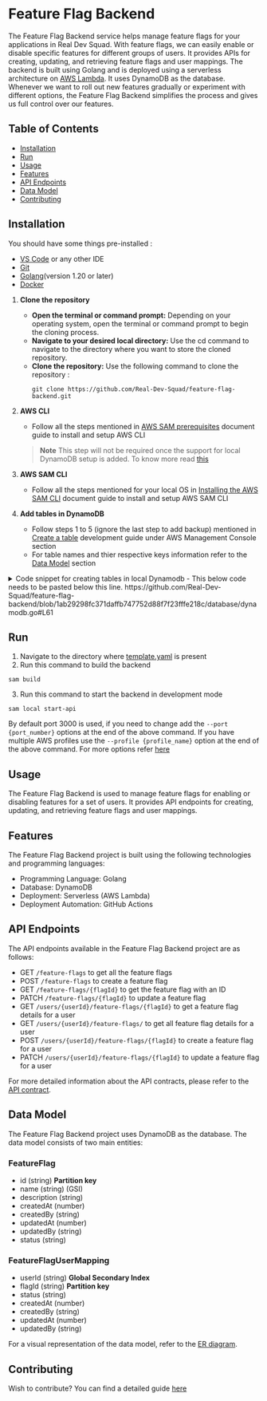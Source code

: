 # Feature Flag Backend

The Feature Flag Backend service helps manage feature flags for your applications in Real Dev Squad. With feature flags, we can easily enable or disable specific features for different groups of users. It provides APIs for creating, updating, and retrieving feature flags and user mappings. The backend is built using Golang and is deployed using a serverless architecture on [AWS Lambda](https://aws.amazon.com/lambda/). It uses DynamoDB as the database. Whenever we want to roll out new features gradually or experiment with different options, the Feature Flag Backend simplifies the process and gives us full control over our features.

## Table of Contents

-   [Installation](#installation)
-   [Run](#run)
-   [Usage](#usage)
-   [Features](#features)
-   [API Endpoints](#api-endpoints)
-   [Data Model](#data-model)
-   [Contributing](#contributing)

## Installation
You should have some things pre-installed :
- [VS Code](https://code.visualstudio.com/) or any other IDE
- [Git](https://git-scm.com/)
- [Golang](https://go.dev/)(version 1.20 or later)
- [Docker](https://www.docker.com/)


1. **Clone the repository**

    - **Open the terminal or command prompt:** Depending on your operating system, open the terminal or command prompt to begin the cloning process. 
    - **Navigate to your desired local directory:** Use the cd command to navigate to the directory where you want to store the cloned repository.
    - **Clone the repository:** Use the following command to clone the repository :
        ```
        git clone https://github.com/Real-Dev-Squad/feature-flag-backend.git
        ```

2. **AWS CLI**
    - Follow all the steps mentioned in [AWS SAM prerequisites](https://docs.aws.amazon.com/serverless-application-model/latest/developerguide/prerequisites.html) document guide to install and setup AWS CLI
    
    > **Note**
    > This step will not be required once the support for local DynamoDB setup is added. To know more read [this](https://docs.aws.amazon.com/amazondynamodb/latest/developerguide/DynamoDBLocal.html)
  
3. **AWS SAM CLI**
    - Follow all the steps mentioned for your local OS in [Installing the AWS SAM CLI](https://docs.aws.amazon.com/serverless-application-model/latest/developerguide/prerequisites.html) document guide to install and setup AWS SAM CLI

4. **Add tables in DynamoDB**
    - Follow steps 1 to 5 (ignore the last step to add backup) mentioned in [Create a table](https://docs.aws.amazon.com/amazondynamodb/latest/developerguide/getting-started-step-1.html) development guide under AWS Management Console section
   - For table names and thier respective keys information refer to the [Data Model](#data-model) section
  
<details>
    <Summary>
        Code snippet for creating tables in local Dynamodb  - This below code needs to be pasted below this line.
https://github.com/Real-Dev-Squad/feature-flag-backend/blob/1ab29298fc371daffb747752d88f7f23fffe218c/database/dynamodb.go#L61
    </Summary>

```
    if env == utils.DEV || env == utils.TEST {
		input := &dynamodb.ListTablesInput{}
		result, err := db.ListTables(input)
		if err != nil {
			log.Printf("Error listing tables \n %v", err)
			utils.ServerError(errors.New("Error listing tables"))
		}

		if len(result.TableNames) == 0 {
			tableSchemas := []dynamodb.CreateTableInput{
				{
					TableName: aws.String(utils.FEATURE_FLAG_USER_MAPPING_TABLE_NAME),
					KeySchema: []*dynamodb.KeySchemaElement{
						{
							AttributeName: aws.String(utils.UserId),
							KeyType:       aws.String("HASH"),
						},
						{
							AttributeName: aws.String(utils.FlagId),
							KeyType:       aws.String("RANGE"),
						},
					},
					AttributeDefinitions: []*dynamodb.AttributeDefinition{
						{
							AttributeName: aws.String(utils.UserId),
							AttributeType: aws.String("S"),
						},
						{
							AttributeName: aws.String(utils.FlagId),
							AttributeType: aws.String("S"),
						},
					},
					ProvisionedThroughput: &dynamodb.ProvisionedThroughput{
						ReadCapacityUnits:  aws.Int64(5),
						WriteCapacityUnits: aws.Int64(5),
					},
				},
				{
					TableName: aws.String(utils.FEATURE_FLAG_TABLE_NAME),
					KeySchema: []*dynamodb.KeySchemaElement{
						{
							AttributeName: aws.String(utils.Id),
							KeyType:       aws.String("HASH"),
						},
					},
					AttributeDefinitions: []*dynamodb.AttributeDefinition{
						{
							AttributeName: aws.String(utils.Id),
							AttributeType: aws.String("S"),
						},
					},
					ProvisionedThroughput: &dynamodb.ProvisionedThroughput{
						ReadCapacityUnits:  aws.Int64(5),
						WriteCapacityUnits: aws.Int64(5),
					},
				},
			}
			err := createTables(db, tableSchemas)
			if err != nil {
				log.Printf("Error setting up local dynamodb in %v env \n %v", env, err)
				utils.ServerError(errors.New("Error setting up local dynamodb in DEV env"))
			}
		}
	}
```
</details>

## Run

1. Navigate to the directory where [template.yaml](./template.yaml) is present
2. Run this command to build the backend
  ```
  sam build
  ```
3. Run this command to start the backend in development mode
  ```
  sam local start-api
  ```
  By default port 3000 is used, if you need to change add the `--port {port_number}` options at the end of the above command.
  If you have multiple AWS profiles use the `--profile {profile_name}` option at the end of the above command.
  For more options refer [here](https://docs.aws.amazon.com/serverless-application-model/latest/developerguide/sam-cli-command-reference-sam-local-start-api.html) 

## Usage

The Feature Flag Backend is used to manage feature flags for enabling or disabling features for a set of users. It provides API endpoints for creating, updating, and retrieving feature flags and user mappings.

## Features

The Feature Flag Backend project is built using the following technologies and programming languages:

-   Programming Language: Golang
-   Database: DynamoDB
-   Deployment: Serverless (AWS Lambda)
-   Deployment Automation: GitHub Actions

## API Endpoints

The API endpoints available in the Feature Flag Backend project are as follows:

-   GET `/feature-flags` to get all the feature flags
-   POST `/feature-flags` to create a feature flag
-   GET `/feature-flags/{flagId}` to get the feature flag with an ID
-   PATCH `/feature-flags/{flagId}` to update a feature flag
-   GET `/users/{userId}/feature-flags/{flagId}` to get a feature flag details for a user
-   GET `/users/{userId}/feature-flags/` to get all feature flag details for a user
-   POST `/users/{userId}/feature-flags/{flagId}` to create a feature flag for a user
-   PATCH `/users/{userId}/feature-flags/{flagId}` to update a feature flag for a user

For more detailed information about the API contracts, please refer to the [API contract](./openapi.yaml).

## Data Model

The Feature Flag Backend project uses DynamoDB as the database. The data model consists of two main entities:

### FeatureFlag 
- id (string) **Partition key**
- name (string) (GSI)
- description (string)
- createdAt (number)
- createdBy (string)
- updatedAt (number)
- updatedBy (string)
- status (string)


### FeatureFlagUserMapping
- userId (string) **Global Secondary Index**
- flagId (string) **Partition key** 
- status (string)
- createdAt (number)
- createdBy (string)
- updatedAt (number)
- updatedBy (string)

For a visual representation of the data model, refer to the [ER diagram](./ER%20diagram.jpg).

## Contributing

Wish to contribute? You can find a detailed guide [here](./CONTRIBUTING.md)
